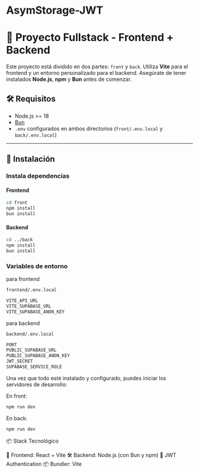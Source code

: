# AsymStorage-JWT

# 🔐 Proyecto Fullstack - Frontend + Backend

Este proyecto está dividido en dos partes: `front` y `back`. Utiliza **Vite** para el frontend y un entorno personalizado para el backend. Asegúrate de tener instalados **Node.js**, **npm** y **Bun** antes de comenzar.

## 🛠 Requisitos

- Node.js >= 18
- [Bun](https://bun.sh/)
- `.env` configurados en ambos directorios (`front/.env.local` y `back/.env.local`)

---


## 🚀 Instalación

### Instala dependencias
#### Frontend

```bash
cd front
npm install
bun install

```


#### Backend
```bash
cd ../back
npm install
bun install
```

### Variables de entorno

para frontend
```bash
frontend/.env.local

VITE_API_URL
VITE_SUPABASE_URL
VITE_SUPABASE_ANON_KEY
```

para backend
```bash
backend/.env.local

PORT
PUBLIC_SUPABASE_URL
PUBLIC_SUPABASE_ANON_KEY
JWT_SECRET
SUPABASE_SERVICE_ROLE
```

Una vez que todo esté instalado y configurado, puedes iniciar los servidores de desarrollo:

En front:
```bash
npm run dev
```

En back:
```bash
npm run dev
```

📦 Stack Tecnológico

🧩 Frontend: React + Vite
🛠 Backend: Node.js (con Bun y npm)
🔐 JWT Authentication
📦 Bundler: Vite
